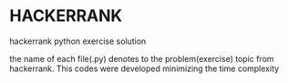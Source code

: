 # HACKERRANK
hackerrank python exercise solution

the name of each file(.py) denotes to the problem(exercise) topic from hackerrank. This codes were developed minimizing the time complexity
